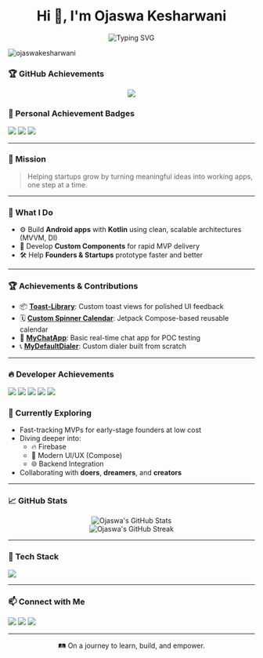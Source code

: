 <h1 align="center">Hi 👋, I'm Ojaswa Kesharwani</h1>

<p align="center">
  <img src="https://readme-typing-svg.herokuapp.com?font=Fira+Code&size=22&pause=1000&color=00F7FF&center=true&vCenter=true&width=700&lines=Android+Developer+from+India;Empowering+Startups+with+Purposeful+Apps;Turning+Ideas+into+Real+World+Solutions;Techlead+@Ninjafarm" alt="Typing SVG" />
</p>

<p align="left">
  <img src="https://komarev.com/ghpvc/?username=ojaswakesharwani&label=Profile%20views&color=0e75b6&style=flat" alt="ojaswakesharwani" />
</p>

### 🏆 GitHub Achievements

<p align="center">
  <img src="https://github-profile-trophy.vercel.app/?username=ojaswakesharwani&theme=onedark&no-frame=true&no-bg=true&margin-w=15" />
</p>


### 🧱 Personal Achievement Badges
<p align="left">
  <img src="https://img.shields.io/badge/Hacktoberfest-2024-orange?style=flat-square" />
  <img src="https://img.shields.io/badge/Mentor-Open%20Source-blue?style=flat-square" />
  <img src="https://img.shields.io/badge/Top%20Contributor-March-green?style=flat-square" />
</p>


---

### 🚀 Mission
> Helping startups grow by turning meaningful ideas into working apps, one step at a time.

---

### 🔧 What I Do
- ⚙️ Build **Android apps** with **Kotlin** using clean, scalable architectures (MVVM, DI)
- 🧩 Develop **Custom Components** for rapid MVP delivery
- 🛠️ Help **Founders & Startups** prototype faster and better

---

### 🏆 Achievements & Contributions
- 📦 [**Toast-Library**](#): Custom toast views for polished UI feedback
- 🗓️ [**Custom Spinner Calendar**](#): Jetpack Compose-based reusable calendar
- 💬 [**MyChatApp**](#): Basic real-time chat app for POC testing
- 📞 [**MyDefaultDialer**](#): Custom dialer built from scratch

---


### 🔥 Developer Achievements

<p align="left">
  <img src="https://img.shields.io/badge/Pull%20Shark-Merged%20PRs-blue?style=for-the-badge&logo=github" />
  <img src="https://img.shields.io/badge/YOLO-Took%20Big%20Risks-yellow?style=for-the-badge&logo=github" />
  <img src="https://img.shields.io/badge/Contributor-Open%20Source-green?style=for-the-badge&logo=github" />
  <img src="https://img.shields.io/badge/StackOverflow-Helpful%20Answers-orange?style=for-the-badge&logo=stackoverflow" />
  <img src="https://img.shields.io/badge/Hacktoberfest-Completed%202024-ff69b4?style=for-the-badge&logo=hackthebox" />
</p>


### 🌱 Currently Exploring
- Fast-tracking MVPs for early-stage founders at low cost
- Diving deeper into:
  - 🔥 Firebase
  - 🎨 Modern UI/UX (Compose)
  - 🌐 Backend Integration
- Collaborating with **doers**, **dreamers**, and **creators**

---

### 📈 GitHub Stats

<p align="center">
  <img src="https://github-readme-stats.vercel.app/api?username=ojaswakesharwani&show_icons=true&theme=radical" alt="Ojaswa's GitHub Stats" />
  <br/>
  <img src="https://github-readme-streak-stats.herokuapp.com/?user=ojaswakesharwani&theme=radical" alt="Ojaswa's GitHub Streak" />
</p>

---

### 🧰 Tech Stack
<p align="left">
  <img src="https://skillicons.dev/icons?i=kotlin,androidstudio,firebase,java,git,github,figma" />
</p>

---

### 📫 Connect with Me
<p align="left">
  <a href="mailto:ojaswakesharwani@gmail.com"><img src="https://img.shields.io/badge/Gmail-D14836?style=flat&logo=gmail&logoColor=white" /></a>
  <a href="https://www.linkedin.com/in/ojaswa-kesharwani-b2435927b/"><img src="https://img.shields.io/badge/LinkedIn-blue?style=flat&logo=linkedin&logoColor=white" /></a>
  <a href="https://www.instagram.com/ojaswakesharwani__/"><img src="https://img.shields.io/badge/Instagram-E4405F?style=flat&logo=instagram&logoColor=white" /></a>
</p>

---

<p align="center">
  🛤️ On a journey to learn, build, and empower.
</p>
